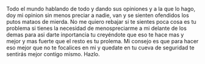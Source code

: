 Todo el mundo hablando de todo y dando sus opiniones y a la que lo hago, doy mi opinion sin menos preciar a nadie, van y se sienten ofendidos los putos mataos de mierda. No me quiero rebajar si te sientes poca cosa es tu problema si tienes la necesidad de menospreciarme a mi delante de los demas para asi darte inportancia tu creyéndote que eso te hace mas y mejor y mas fuerte que el resto es tu prolema. Mi consejo es que para  hacer eso mejor que no te focalices en mi y quedate en tu cueva de seguridad te sentirás mejor contigo mismo. Hazlo. 
